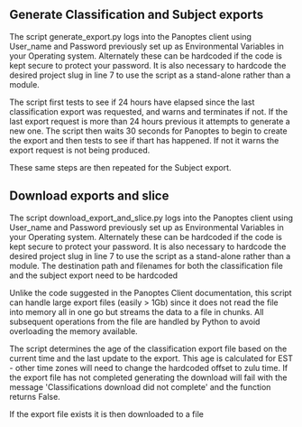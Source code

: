 ## Generate Classification and Subject exports

The script generate_export.py logs into the Panoptes client using User_name and Password previously set up as Environmental Variables in your Operating system.  Alternately these can be hardcoded if the code is kept secure to protect your password. It is also necessary to hardcode the desired project slug in line 7 to use the script as a stand-alone rather than a module.

The script first tests to see if 24 hours have elapsed since the last classification export was requested, and warns and terminates if not. If the last export request is more than 24 hours previous it attempts to generate a new one.  The script then waits 30 seconds for Panoptes to begin to create the export and then tests to see if thart has happened. If not it warns the export request is not being produced.

These same steps are then repeated for the Subject export.

## Download exports and slice

The script download_export_and_slice.py logs into the Panoptes client using User_name and Password previously set up as Environmental Variables in your Operating system.  Alternately these can be hardcoded if the code is kept secure to protect your password. It is also necessary to hardcode the desired project slug in line 7 to use the script as a stand-alone rather than a module.
The destination path and filenames for both the classification file and the subject export need to be hardcoded 


Unlike the code suggested in the Panoptes Client documentation, this script can handle large export files (easily > 1Gb) since it does not read the file into memory all in one go but streams the data to a file in chunks. All subsequent operations from the file are handled by Python to avoid overloading the memory available.

The script determines the age of the classification export file based on the current time and the last update to the export.  This age is calculated for EST - other time zones will need to change the hardcoded offset to zulu time.  If the export file has not completed generating the download will fail with the message 'Classifications download did not complete' and the function returns False.

If the export file exists it is then downloaded to a file 
